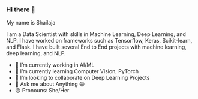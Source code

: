 ### Hi there 👋

My name is Shailaja

I am a Data Scientist with skills in Machine Learning, Deep Learning, and NLP. I have worked on frameworks such as Tensorflow, Keras, Scikit-learn, and Flask. I have built several End to End projects with machine learning, deep learning, and NLP.

- 🔭 I’m currently working in AI/ML
- 🌱 I’m currently learning Computer Vision, PyTorch
- 👯 I’m looking to collaborate on Deep Learning Projects
- 💬 Ask me about Anything :smile:
- 😄 Pronouns: She/Her 
